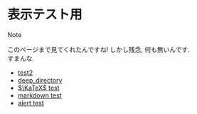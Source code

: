 # 表示テスト用

> [!NOTE]
> このページまで見てくれたんですね! しかし残念, 何も無いんです.  
> すまんな.

- [test2](test/test2.md)
- [deep_directory](test/deep-directory.md)
- [$\KaTeX$ test](test/latex.md)
- [markdown test](test/test.md)
- [alert test](test/alert.md)